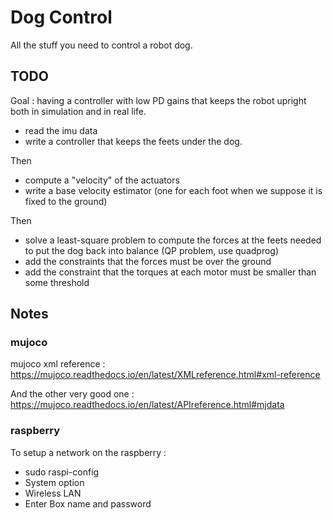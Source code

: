 

# Dog Control

All the stuff you need to control a robot dog.

## TODO

Goal : having a controller with low PD gains that keeps the robot upright both in simulation and in real life.

- read the imu data
- write a controller that keeps the feets under the dog.

Then

- compute a "velocity" of the actuators
- write a base velocity estimator (one for each foot when we suppose it is fixed to the ground)

Then

- solve a least-square problem to compute the forces at the feets needed to put the dog back into balance (QP problem, use quadprog)
- add the constraints that the forces must be over the ground
- add the constraint that the torques at each motor must be smaller than some threshold

## Notes

### mujoco

mujoco xml reference : https://mujoco.readthedocs.io/en/latest/XMLreference.html#xml-reference

And the other very good one : https://mujoco.readthedocs.io/en/latest/APIreference.html#mjdata

### raspberry

To setup a network on the raspberry :

- sudo raspi-config
- System option
- Wireless LAN
- Enter Box name and password